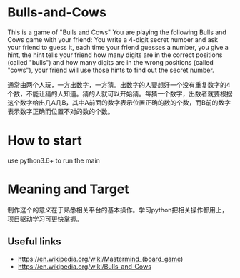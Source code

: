 # Bulls-and-Cows
This is  a game of "Bulls and Cows"
You are playing the following Bulls and Cows game with your friend: You write a 4-digit secret number and ask your friend to guess it, each time your friend guesses a number, you give a hint, the hint tells your friend how many digits are in the correct positions (called "bulls") and how many digits are in the wrong positions (called "cows"), your friend will use those hints to find out the secret number.


通常由两个人玩，一方出数字，一方猜。出数字的人要想好一个没有重复数字的4个数，不能让猜的人知道。猜的人就可以开始猜。每猜一个数字，出数者就要根据这个数字给出几A几B，其中A前面的数字表示位置正确的数的个数，而B前的数字表示数字正确而位置不对的数的个数。

# How to start 

use python3.6+ to  run the main

# Meaning and Target

制作这个的意义在于熟悉相关平台的基本操作。学习python把相关操作都用上，项目驱动学习可更快掌握。

## Useful links

- https://en.wikipedia.org/wiki/Mastermind_(board_game)
- https://en.wikipedia.org/wiki/Bulls_and_Cows